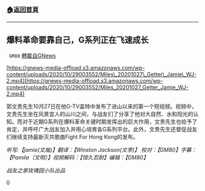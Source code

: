 ###  [:house:返回首頁](https://github.com/ourhimalayas/txt)
---

## 爆料革命要靠自己，G系列正在飞速成长
` GM80` [轉載自GNews](https://gnews.org/zh-hans/497754/)

[https://gnews-media-offload.s3.amazonaws.com/wp-content/uploads/2020/10/29003552/Miles\_20201027\_Getter\_Jamie\_WJ-2.mp4](https://gnews-media-offload.s3.amazonaws.com/wp-content/uploads/2020/10/29003552/Miles_20201027_Getter_Jamie_WJ-2.mp4)


郭文贵先生10月27日在他G-TV盖特中发布了进山以来的第一个短视频。视频中，文贵先生坐在风景宜人的山川之间，与战友们了分享了他对大自然、水和阳光的认知。而对于近期G系列在爆料革命关键时期发挥出的巨大作用，文贵先生也给予了肯定，并呼吁广大战友加入并用心培育各G系列平台。此外，文贵先生还督促战友们继续支持最新灭共歌曲Fight For Hong Kong的发布。

*听写:【jamie(文胤)】翻译：【Winston Jackson(文李)】 校对：【GM80】字幕：【Pamila（文明）】视频解码：【恒久忍耐】编辑：【GM80】*

*战友之家玫瑰园小队出品*

0
